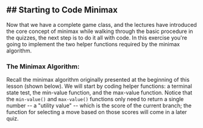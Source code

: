 <div>
  <h2 id="-starting-to-code-minimax">## Starting to Code Minimax</h2>
<p>Now that we have a complete game class, and the lectures have introduced the core concept of minimax while walking through the basic procedure in the quizzes, the next step is to do it all with code. In this exercise you're going to implement the two helper functions required by the minimax algorithm.</p>
<h3 id="the-minimax-algorithm">The Minimax Algorithm:</h3>
<p>Recall the minimax algorithm originally presented at the beginning of this lesson (shown below). We will start by coding helper functions: a terminal state test, the min-value function, and the max-value function. Notice that the <code>min-value()</code> and <code>max-value()</code> functions only need to return a single number -- a "utility value" -- which is the score of the current branch; the function for selecting a move based on those scores will come in a later quiz.</p>
</div>

